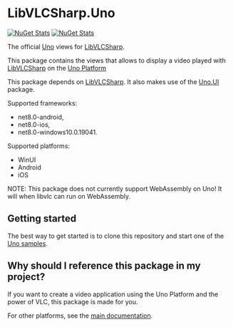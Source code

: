 # LibVLCSharp.Uno

[![NuGet Stats](https://img.shields.io/nuget/v/LibVLCSharp.Uno.svg)](https://www.nuget.org/packages/LibVLCSharp.Uno)
[![NuGet Stats](https://img.shields.io/nuget/dt/LibVLCSharp.Uno.svg)](https://www.nuget.org/packages/LibVLCSharp.Uno)

The official [Uno](https://github.com/unoplatform/uno) views for [LibVLCSharp](../LibVLCSharp/README.md).

This package contains the views that allows to display a video played with [LibVLCSharp](../LibVLCSharp/README.md) on the [Uno Platform](https://platform.uno/)

This package depends on [LibVLCSharp](../LibVLCSharp/README.md). It also makes use of the [Uno.UI](https://www.nuget.org/packages/Uno.UI) package.

Supported frameworks:

- net8.0-android,
- net8.0-ios,
- net8.0-windows10.0.19041.

Supported platforms:

- WinUI
- Android
- iOS

NOTE: This package does not currently support WebAssembly on Uno! It will when libvlc can run on WebAssembly.

## Getting started

The best way to get started is to clone this repository and start one of the [Uno samples](../../samples/Uno).

## Why should I reference this package in my project?

If you want to create a video application using the Uno Platform and the power of VLC, this package is made for you.

For other platforms, see the [main documentation](../../README.md).
